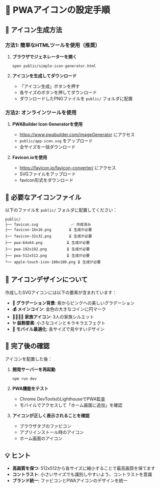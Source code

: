 # 🎨 PWAアイコンの設定手順

## 📱 アイコン生成方法

### 方法1: 簡単なHTMLツールを使用（推奨）

1. **ブラウザでジェネレーターを開く**
   ```
   open public/simple-icon-generator.html
   ```

2. **アイコンを生成してダウンロード**
   - 「アイコン生成」ボタンを押す
   - 各サイズのボタンを押してダウンロード
   - ダウンロードしたPNGファイルを `public/` フォルダに配置

### 方法2: オンラインツールを使用

1. **PWABuilder Icon Generatorを使用**
   - https://www.pwabuilder.com/imageGenerator にアクセス
   - `public/app-icon.svg` をアップロード
   - 全サイズを一括ダウンロード

2. **Favicon.ioを使用**
   - https://favicon.io/favicon-converter/ にアクセス
   - SVGファイルをアップロード
   - favicon形式をダウンロード

## 📂 必要なアイコンファイル

以下のファイルを `public/` フォルダに配置してください：

```
public/
├── favicon.svg               ✅ 作成済み
├── favicon-16x16.png        ⏳ 生成が必要
├── favicon-32x32.png        ⏳ 生成が必要
├── pwa-64x64.png           ⏳ 生成が必要
├── pwa-192x192.png         ⏳ 生成が必要
├── pwa-512x512.png         ⏳ 生成が必要
└── apple-touch-icon-180x180.png ⏳ 生成が必要
```

## 🎨 アイコンデザインについて

作成したSVGアイコンには以下の要素が含まれています：

- **🎨 グラデーション背景**: 紫からピンクへの美しいグラデーション
- **💰 メインコイン**: 金色の大きなコインに円マーク
- **👨‍👩‍👧‍👦 家族アイコン**: 3人の家族シルエット
- **✨ 装飾要素**: 小さなコインとキラキラエフェクト
- **📱 モバイル最適化**: 各サイズで見やすいデザイン

## 🚀 完了後の確認

アイコンを配置した後：

1. **開発サーバーを再起動**
   ```bash
   npm run dev
   ```

2. **PWA機能をテスト**
   - Chrome DevToolsのLighthouseでPWA監査
   - モバイルでアクセスして「ホーム画面に追加」を確認

3. **アイコンが正しく表示されることを確認**
   - ブラウザタブのファビコン
   - アプリインストール時のアイコン
   - ホーム画面のアイコン

## 💡 ヒント

- **高画質を保つ**: 512x512から各サイズに縮小することで最高画質を保てます
- **コントラスト**: 小さいサイズでも識別しやすいよう、コントラストを意識
- **ブランド統一**: ファビコンとPWAアイコンのデザインを統一
